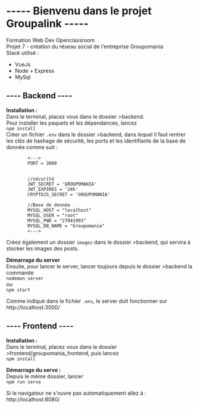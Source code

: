 # ----- Bienvenu dans le projet Groupalink -----

Formation Web Dev Openclassroom  
Projet 7 - création du réseau social de l'entreprise Groupomania  
Stack utilisé :
* VueJs
* Node + Express
* MySql

## ---- Backend ----

**Installation :**  
Dans le terminal, placez vous dans le dossier >backend.  
Pour installer les paquets et les dépendances, lancez  
    `npm install`   
Créer un fichier `.env` dans le dossier >backend, dans lequel il faut rentrer les clés de hashage de sécurité, les ports et les identifiants de la base de donnée comme suit :

            <--->
            PORT = 3000


            //sécurité
            JWT_SECRET = 'GROUPOMANIA'
            JWT_EXPIRES = '24h'
            CRYPTOJS_SECRET = 'GROUPOMANIA'

            //Base de donnée
            MYSQL_HOST = "localhost"
            MYSQL_USER = "root"
            MYSQL_PWD = "27041993"
            MYSQL_DB_NAME = "Groupomania"
            <--->

Créez également un dossier `images` dans le dossier >backend, qui servira à stocker les images des posts.  

**Démarrage du server**  
Ensuite, pour lancer le server, lancer toujours depuis le dossier >backend la commande  
    `nodemon server`  
ou  
    `npm start`  
  
Comme indiqué dans le fichier `.env`, le server doit fonctionner sur http://localhost:3000/

## ---- Frontend ----

**Installation :**  
Dans le terminal, placez vous dans le dossier >frontend/groupomania_frontend, puis lancez  
    `npm install`  
  
**Démarrage du serve :**  
Depuis le même dossier, lancer  
    `npm run serve`  
  
Si le navigateur ne s'ouvre pas automatiquement allez à :
http://localhost:8080/
